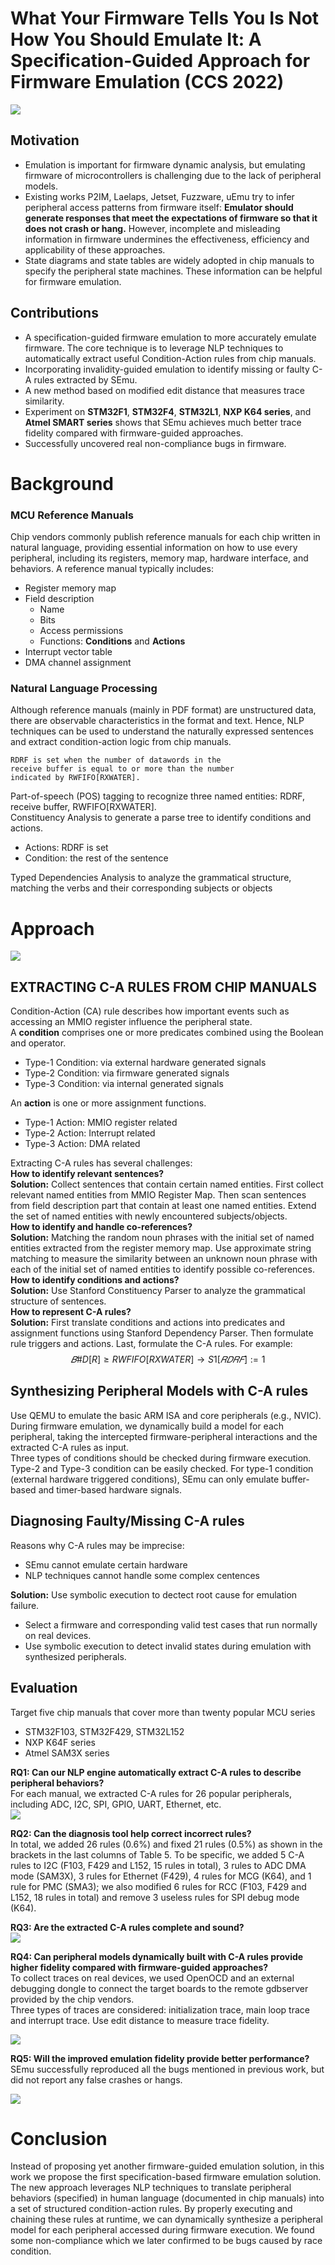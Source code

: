 # What Your Firmware Tells You Is Not How You Should Emulate It: A Specification-Guided Approach for Firmware Emulation (CCS 2022)

<img src="../images/ccs22What_authors.png">  

## Motivation
- Emulation is important for firmware dynamic analysis, but emulating firmware of microcontrollers is challenging due to the lack of peripheral models.
- Existing works P2IM, Laelaps, Jetset, Fuzzware, uEmu try to infer peripheral access patterns from firmware itself: **Emulator should generate responses that meet the expectations of firmware so that it does not crash or hang.** However, incomplete and misleading information in firmware undermines the effectiveness, efficiency and applicability of these approaches.
- State diagrams and state tables are widely adopted in chip manuals to specify the peripheral state machines. These information can be helpful for firmware emulation.
## Contributions
- A specification-guided firmware emulation to
more accurately emulate firmware. The core technique is to leverage NLP techniques to automatically extract useful Condition-Action rules from chip manuals.
- Incorporating invalidity-guided emulation to
identify missing or faulty C-A rules extracted by SEmu.
- A new method based on modified edit distance that measures trace similarity.
- Experiment on **STM32F1**, **STM32F4**, **STM32L1**, **NXP K64 series**, and **Atmel SMART series** shows that SEmu achieves much better trace fidelity compared with firmware-guided approaches.
- Successfully uncovered real non-compliance bugs in firmware.


# Background

### MCU Reference Manuals
Chip vendors commonly publish reference manuals for
each chip written in natural language, providing essential information on how to use every
peripheral, including its registers, memory map, hardware interface, and behaviors. A reference manual typically includes:
- Register memory map
- Field description
    - Name
    - Bits
    - Access permissions
    - Functions: **Conditions** and **Actions**
- Interrupt vector table
- DMA channel assignment
### Natural Language Processing
Although reference manuals (mainly in PDF format) are unstructured data, there are observable characteristics in the format and text. Hence, NLP techniques can be used to understand the naturally
expressed sentences and extract condition-action logic from chip manuals.
```
RDRF is set when the number of datawords in the
receive buffer is equal to or more than the number
indicated by RWFIFO[RXWATER].
```
Part-of-speech (POS) tagging to recognize three named entities: RDRF, receive buffer, RWFIFO[RXWATER].  
Constituency Analysis to generate a parse tree to identify conditions and actions.
- Actions: RDRF is set
- Condition: the rest of the sentence

Typed Dependencies Analysis to analyze the grammatical structure, matching the verbs and their corresponding subjects or objects


# Approach

<img src="../images/ccs22What_overview.png">  

## EXTRACTING C-A RULES FROM CHIP MANUALS
Condition-Action (CA) rule describes how important events such as accessing an MMIO register influence the peripheral state.  
A **condition** comprises one
or more predicates combined using the Boolean and operator.  
- Type-1 Condition: via external hardware generated signals
- Type-2 Condition: via firmware generated signals
- Type-3 Condition: via internal generated signals

An **action** is one or more assignment functions.
- Type-1 Action: MMIO register related
- Type-2 Action: Interrupt related
- Type-3 Action: DMA related

Extracting C-A rules has several challenges:  
**How to identify relevant sentences?**  
**Solution:** Collect sentences that contain certain named entities. First collect relevant named entities from  MMIO Register Map. Then scan sentences from field description part that contain at least one named entities. Extend the set of named entities with newly encountered subjects/objects.  
**How to identify and handle co-references?**  
**Solution:** Matching the random noun phrases with
the initial set of named entities extracted from the register memory map. Use approximate string matching to measure the similarity
between an unknown noun phrase with each of the initial set of named entities to identify possible co-references.  
**How to identify conditions and actions?**  
**Solution:** Use Stanford Constituency Parser to analyze the grammatical structure of sentences.  
**How to represent C-A rules?**  
**Solution:** First translate conditions and actions into predicates and assignment functions using Stanford Dependency Parser. Then formulate rule triggers and actions. Last, formulate the C-A rules. For example:
$$
𝐵  \#D[R] ≥ RWFIFO[RXWATER] → S1[𝑅𝐷𝑅𝐹] := 1
$$

## Synthesizing Peripheral Models with C-A rules
Use QEMU to emulate the basic ARM ISA and core peripherals (e.g., NVIC). During firmware emulation, we dynamically build a model for each peripheral, taking the intercepted firmware-peripheral interactions and the extracted C-A rules as input.  
Three types of conditions should be checked during firmware execution. Type-2 and Type-3 condition can be easily checked. For type-1 condition (external hardware triggered conditions), SEmu can only emulate buffer-based and timer-based hardware signals.  

## Diagnosing Faulty/Missing C-A rules
Reasons why C-A rules may be imprecise:  
- SEmu cannot emulate certain hardware
- NLP techniques cannot handle some complex centences  

**Solution:** Use symbolic execution to dectect root cause for emulation failure.
- Select a firmware and corresponding valid test cases that run normally on real devices.
- Use symbolic execution to detect invalid states during emulation with synthesized peripherals.

## Evaluation
Target five chip manuals that cover more than twenty
popular MCU series
- STM32F103, STM32F429, STM32L152
- NXP K64F series
- Atmel SAM3X series

**RQ1: Can our NLP engine automatically extract C-A rules to describe peripheral behaviors?**  
For each manual, we extracted C-A rules for 26 popular peripherals,
including ADC, I2C, SPI, GPIO, UART, Ethernet, etc.  
<img src="../images/ccs22What_table5.png">  

**RQ2: Can the diagnosis tool help correct incorrect rules?**  
In total, we added 26
rules (0.6%) and fixed 21 rules (0.5%) as shown in the brackets in
the last columns of Table 5. To be specific, we added 5 C-A rules to
I2C (F103, F429 and L152, 15 rules in total), 3 rules to ADC DMA
mode (SAM3X), 3 rules for Ethernet (F429), 4 rules for MCG (K64),
and 1 rule for PMC (SMA3); we also modified 6 rules for RCC (F103,
F429 and L152, 18 rules in total) and remove 3 useless rules for SPI
debug mode (K64).  

**RQ3: Are the extracted C-A rules complete and sound?**  
<img src="../images/ccs22What_table1.png">  

**RQ4: Can peripheral models dynamically built with C-A rules provide higher fidelity compared with firmware-guided approaches?**  
To collect traces on real devices, we used
OpenOCD and an external debugging dongle to connect the target boards to the remote gdbserver provided by the chip vendors.  
Three types of traces are considered: initialization trace, main loop trace and interrupt trace. Use edit distance to measure trace fidelity.

<img src="../images/ccs22What_table6.png">  

**RQ5: Will the improved emulation fidelity provide better performance?**  
SEmu successfully reproduced all the bugs mentioned in previous work, but did not report any false crashes or hangs.

<img src="../images/ccs22What_table2.png"> 

# Conclusion
Instead of proposing yet another firmware-guided emulation solution, in this work we propose the first specification-based firmware emulation solution. The new approach leverages NLP techniques
to translate peripheral behaviors (specified) in human language (documented in chip manuals) into a set of structured condition-action rules. By properly executing and chaining these rules at runtime, we can dynamically synthesize a peripheral model for each peripheral accessed during firmware execution. We found some non-compliance which we later confirmed to be bugs caused by race condition.
